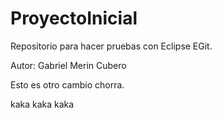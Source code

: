ProyectoInicial
===============

Repositorio para hacer pruebas con Eclipse EGit.

Autor: Gabriel Merin Cubero


Esto es otro cambio chorra.

kaka
kaka
kaka